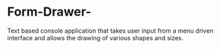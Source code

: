 # Form-Drawer-
Text based console application that takes user input from a menu driven interface and allows the drawing of various shapes and sizes. 
